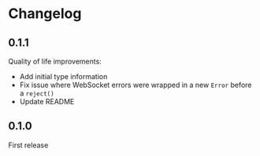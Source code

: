 # Changelog

## 0.1.1

Quality of life improvements:

- Add initial type information
- Fix issue where WebSocket errors were wrapped in a new `Error` before a `reject()`
- Update README


## 0.1.0

First release
